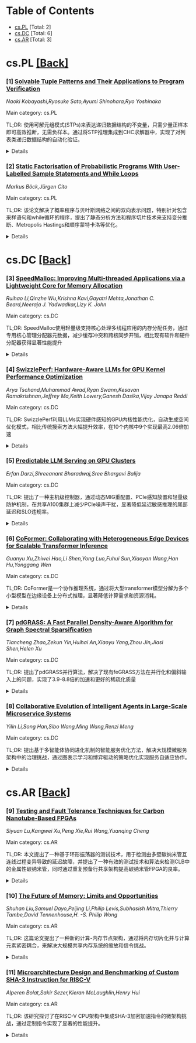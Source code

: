 <div id=toc></div>

# Table of Contents

- [cs.PL](#cs.PL) [Total: 2]
- [cs.DC](#cs.DC) [Total: 6]
- [cs.AR](#cs.AR) [Total: 3]


<div id='cs.PL'></div>

# cs.PL [[Back]](#toc)

### [1] [Solvable Tuple Patterns and Their Applications to Program Verification](https://arxiv.org/abs/2508.20365)
*Naoki Kobayashi,Ryosuke Sato,Ayumi Shinohara,Ryo Yoshinaka*

Main category: cs.PL

TL;DR: 使用可解元组模式(STPs)来表达递归数据结构的不变量，只需少量正样本即可高效推断，无需负样本。通过将STP推理集成到CHC求解器中，实现了对列表类递归数据结构的自动化验证。


<details>
  <summary>Details</summary>
Motivation: 虽然自动化程序验证技术有进步，但对操作递归数据结构的程序进行全自动验证仍面临挑战。需要一种能够高效表达和推断不变量的方法。

Method: 提出可解元组模式(STPs)来表达列表类递归数据结构间的不变量关系。STPs的特点是只需少量正样本即可高效推断，无需负样本。使用支持序列理论的SMT求解器检查STP是否为归纳不变量。将STP推理集成到支持列表类数据结构的CHC求解器中。

Result: 集成了STP推理的CHC求解器在CHC-COMP 2025的ADT-LIN类别中以较大优势获胜。

Conclusion: STPs提供了一种高效的方法来表达和推断递归数据结构的不变量，通过将其集成到CHC求解器中，实现了对列表类递归数据结构程序的自动化验证，为程序验证领域提供了有效的后端解决方案。

Abstract: Despite the recent progress of automated program verification techniques,
fully automated verification of programs manipulating recursive data structures
remains a challenge. We introduce the notion of solvable tuple patterns (STPs)
to express invariants between list-like recursive data structures. A
distinguishing feature of STPs is that they can be efficiently inferred from
only a small number of positive samples; no negative samples are required. An
SMT solver that supports the sequence theory can be used to check that an
inferred STP is indeed an inductive invariant. After presenting basic
properties of STPs and an STP inference algorithm, we show how to incorporate
the STP inference into a CHC (Constrained Horn Clauses) solver supporting
list-like data structures, which serves as a uniform backend for automated
program verification tools. A CHC solver incorporating the STP inference has
won the ADT-LIN category of CHC-COMP 2025 by a big margin.

</details>


### [2] [Static Factorisation of Probabilistic Programs With User-Labelled Sample Statements and While Loops](https://arxiv.org/abs/2508.20922)
*Markus Böck,Jürgen Cito*

Main category: cs.PL

TL;DR: 该论文解决了概率程序与贝叶斯网络之间的双向表示问题，特别针对包含采样语句和while循环的程序，提出了静态分析方法和程序切片技术来支持变分推断、Metropolis Hastings和顺序蒙特卡洛等优化。


<details>
  <summary>Details</summary>
Motivation: 虽然贝叶斯网络可以表示为概率程序，但反向表示（特别是包含用户标记采样语句和while循环的概率程序）的图形化表示仍是一个开放问题。需要为现代概率编程语言（如Gen、Turing、Pyro）中的这些特性提供图形表示方法。

Method: 扩展现有操作语义以支持语言特性，通过将程序转换为控制流图来定义静态分析，近似程序中随机变量的依赖结构，获得静态因子分解表示，并开发了程序切片技术。

Result: 获得了静态因子分解表示，对于无循环和常量标签的程序等价于贝叶斯网络因子分解，对于定义无界随机变量的程序提供了新颖的图形表示。程序切片技术成功实现了三种优化：降低变分推断梯度估计方差、加速单点Metropolis Hastings和顺序蒙特卡洛。

Conclusion: 提出的方法为包含循环和动态标签的概率程序提供了有效的图形表示，并通过程序切片技术实现了可证明正确的优化，实验表明这些优化匹配或优于现有技术。

Abstract: It is commonly known that any Bayesian network can be implemented as a
probabilistic program, but the reverse direction is not so clear. In this work,
we address the open question to what extent a probabilistic program with
user-labelled sample statements and while loops - features found in languages
like Gen, Turing, and Pyro - can be represented graphically. To this end, we
extend existing operational semantics to support these language features. By
translating a program to its control-flow graph, we define a sound static
analysis that approximates the dependency structure of the random variables in
the program. As a result, we obtain a static factorisation of the implicitly
defined program density, which is equivalent to the known Bayesian network
factorisation for programs without loops and constant labels, but constitutes a
novel graphical representation for programs that define an unbounded number of
random variables via loops or dynamic labels. We further develop a sound
program slicing technique to leverage this structure to statically enable three
well-known optimisations for the considered program class: we reduce the
variance of gradient estimates in variational inference and we speed up both
single-site Metropolis Hastings and sequential Monte Carlo. These optimisations
are proven correct and empirically shown to match or outperform existing
techniques.

</details>


<div id='cs.DC'></div>

# cs.DC [[Back]](#toc)

### [3] [SpeedMalloc: Improving Multi-threaded Applications via a Lightweight Core for Memory Allocation](https://arxiv.org/abs/2508.20253)
*Ruihao Li,Qinzhe Wu,Krishna Kavi,Gayatri Mehta,Jonathan C. Beard,Neeraja J. Yadwadkar,Lizy K. John*

Main category: cs.DC

TL;DR: SpeedMalloc使用轻量级支持核心处理多线程应用的内存分配任务，通过专用核心管理分配器元数据，减少缓存冲突和跨核同步开销，相比现有软件和硬件分配器获得显著性能提升


<details>
  <summary>Details</summary>
Motivation: 内存分配虽然只占代码的5%，但对程序性能有蝴蝶效应，可达2.7倍性能差异。现有加速器方案对多线程支持有限，跨核同步仍是挑战

Method: 采用轻量级可编程支持核心处理内存分配任务，将分配器元数据完全存放在支持核心的缓存中，避免与用户数据缓存冲突，消除跨核元数据同步需求

Result: 在多线程工作负载上相比Jemalloc、TCMalloc、Mimalloc、Mallacc和Memento分别获得1.75倍、1.18倍、1.15倍、1.23倍和1.18倍的加速

Conclusion: SpeedMalloc通过专用支持核心设计有效解决了多线程内存分配的缓存污染和同步开销问题，性能优于现有软件和硬件分配器方案

Abstract: Memory allocation, though constituting only a small portion of the executed
code, can have a "butterfly effect" on overall program performance, leading to
significant and far-reaching impacts. Despite accounting for just approximately
5% of total instructions, memory allocation can result in up to a 2.7x
performance variation depending on the allocator used. This effect arises from
the complexity of memory allocation in modern multi-threaded multi-core
systems, where allocator metadata becomes intertwined with user data, leading
to cache pollution or increased cross-thread synchronization overhead.
Offloading memory allocators to accelerators, e.g., Mallacc and Memento, is a
potential direction to improve the allocator performance and mitigate cache
pollution. However, these accelerators currently have limited support for
multi-threaded applications, and synchronization between cores and accelerators
remains a significant challenge.
  We present SpeedMalloc, using a lightweight support-core to process memory
allocation tasks in multi-threaded applications. The support-core is a
lightweight programmable processor with efficient cross-core data
synchronization and houses all allocator metadata in its own caches. This
design minimizes cache conflicts with user data and eliminates the need for
cross-core metadata synchronization. In addition, using a general-purpose core
instead of domain-specific accelerators makes SpeedMalloc capable of adopting
new allocator designs. We compare SpeedMalloc with state-of-the-art software
and hardware allocators, including Jemalloc, TCMalloc, Mimalloc, Mallacc, and
Memento. SpeedMalloc achieves 1.75x, 1.18x, 1.15x, 1.23x, and 1.18x speedups on
multithreaded workloads over these five allocators, respectively.

</details>


### [4] [SwizzlePerf: Hardware-Aware LLMs for GPU Kernel Performance Optimization](https://arxiv.org/abs/2508.20258)
*Arya Tschand,Muhammad Awad,Ryan Swann,Kesavan Ramakrishnan,Jeffrey Ma,Keith Lowery,Ganesh Dasika,Vijay Janapa Reddi*

Main category: cs.DC

TL;DR: SwizzlePerf利用LLMs实现硬件感知的GPU内核性能优化，自动生成空间优化模式，相比传统搜索方法大幅提升效率，在10个内核中9个实现最高2.06倍加速


<details>
  <summary>Details</summary>
Motivation: 现有基于搜索的LLM方法缺乏硬件感知能力，而人类性能工程师依赖硬件特性实现近最优性能。需要让LLMs具备硬件意识来进行软件级优化

Method: 通过提供工作负载的内存访问模式、架构规格、过滤的性能日志和历史性能反思，使LLMs具备硬件感知能力，自动生成GPU内核的空间优化模式

Result: GEMM内核优化时间从专家2周缩短到5分钟；10个内核中9个实现最高2.06倍加速和70% L2命中率提升

Conclusion: 这是首个系统性创建硬件感知LLM性能工程代理的工作，为未来自动化性能优化开辟了新方向

Abstract: Large language models (LLMs) have shown progress in GPU kernel performance
engineering using inefficient search-based methods that optimize around
runtime. Any existing approach lacks a key characteristic that human
performance engineers rely on for near-optimal utilization --
hardware-awareness. By leveraging the workload's specific memory access
patterns, architecture specifications, filtered profiling logs, and reflections
on historical performance, we can make software-level optimizations that are
tailored to the underlying hardware. SwizzlePerf automatically generates
spatial optimizations for GPU kernels on disaggregated architectures by giving
LLMs explicit hardware-awareness.
  For a GEMM kernel, SwizzlePerf takes less than 5 minutes to generate the same
hardware-specific optimal swizzling pattern that took expert performance
engineers 2 weeks to find. On a suite of 10 diverse ML and Science kernels,
SwizzlePerf can generate swizzling patterns for 9 of the kernels that achieve
up to a 2.06x speedup and 70% improvement in L2 hit rate. This work is the
first of many steps toward systematically creating hardware-aware LLM
performance engineering agents.

</details>


### [5] [Predictable LLM Serving on GPU Clusters](https://arxiv.org/abs/2508.20274)
*Erfan Darzi,Shreeanant Bharadwaj,Sree Bhargavi Balija*

Main category: cs.DC

TL;DR: 提出了一种主机级控制器，通过动态MIG重配置、PCIe感知放置和轻量级防护机制，在共享A100集群上减少PCIe噪声干扰，显著降低延迟敏感推理的尾部延迟和SLO违规率。


<details>
  <summary>Details</summary>
Motivation: 共享A100集群中PCIe架构的噪声邻居干扰导致尾部延迟增加和SLO违规，需要一种结构无关的解决方案来优化多租户推理性能。

Method: 结合动态多实例GPU(MIG)重配置、PCIe感知的虚拟机放置、轻量级防护机制(MPS配额、cgroup I/O)，采样每个租户的尾部延迟和系统信号，利用拓扑提示避免PCIe热点，并通过驻留/冷却机制防止操作抖动。

Result: 在单主机和2节点(16-GPU)集群上，SLO违规率降低约32%(约1.5倍)，p99延迟改善约15%，吞吐量成本≤5%；LLM服务评估显示TTFT p99改善10-15%，成本≤5%。

Conclusion: 该方法有效解决了PCIe噪声干扰问题，动态MIG和智能放置策略对性能提升贡献相当，控制器无需修改即可适用于LLM服务场景。

Abstract: Latency-sensitive inference on shared A100 clusters often suffers
noisy-neighbor interference on the PCIe fabric, inflating tail latency and SLO
violations. We present a fabric-agnostic, VM-deployable host-level controller
that combines dynamic Multi-Instance GPU (MIG) reconfiguration, PCIe-aware
placement, and lightweight guardrails (MPS quotas, cgroup I/O). It samples
per-tenant tails and system signals, uses topology hints to avoid PCIe hot
spots, and gates actions with dwell/cool-down to avoid thrash. On a single host
and a 2-node (16-GPU) cluster, SLO miss-rate is reduced by \(\approx\)32\%
(\(\approx\)1.5) and p99 latency improves \(\approx\)15\% with \(\leq\)5\%
throughput cost versus static MIG and naive placement; ablations show MIG and
placement contribute comparably. We also evaluate LLM serving with vLLM on OLMo
2 7B Instruct: TTFT p99 improves \(\approx\)10--15\% at \(\leq\)5\% cost
without changing the controller.

</details>


### [6] [CoFormer: Collaborating with Heterogeneous Edge Devices for Scalable Transformer Inference](https://arxiv.org/abs/2508.20375)
*Guanyu Xu,Zhiwei Hao,Li Shen,Yong Luo,Fuhui Sun,Xiaoyan Wang,Han Hu,Yonggang Wen*

Main category: cs.DC

TL;DR: CoFormer是一个协作推理系统，通过将大型transformer模型分解为多个小型模型在边缘设备上分布式推理，显著降低计算需求和资源消耗。


<details>
  <summary>Details</summary>
Motivation: 现有方法要么将transformer计算卸载到其他设备导致通信开销大，要么在单个边缘设备上部署压缩模型导致精度和效率的次优权衡，需要新的解决方案。

Method: 利用transformer的可分割性和可集成性，将大型transformer分解为多个小型模型进行分布式推理，使用DeBo算法优化分解策略并校准模型性能。

Result: 实现3.1倍推理加速，GPT2-XL模型内存需求减少76.3%，能耗降低约40%，同时保持满意的推理性能。

Conclusion: CoFormer为在异构边缘设备上高效部署大型transformer模型提供了有效解决方案，平衡了延迟、精度和资源消耗。

Abstract: The impressive performance of transformer models has sparked the deployment
of intelligent applications on resource-constrained edge devices. However,
ensuring high-quality service for real-time edge systems is a significant
challenge due to the considerable computational demands and resource
requirements of these models. Existing strategies typically either offload
transformer computations to other devices or directly deploy compressed models
on individual edge devices. These strategies, however, result in either
considerable communication overhead or suboptimal trade-offs between accuracy
and efficiency. To tackle these challenges, we propose a collaborative
inference system for general transformer models, termed CoFormer. The central
idea behind CoFormer is to exploit the divisibility and integrability of
transformer. An off-the-shelf large transformer can be decomposed into multiple
smaller models for distributed inference, and their intermediate results are
aggregated to generate the final output. We formulate an optimization problem
to minimize both inference latency and accuracy degradation under heterogeneous
hardware constraints. DeBo algorithm is proposed to first solve the
optimization problem to derive the decomposition policy, and then progressively
calibrate decomposed models to restore performance. We demonstrate the
capability to support a wide range of transformer models on heterogeneous edge
devices, achieving up to 3.1$\times$ inference speedup with large transformer
models. Notably, CoFormer enables the efficient inference of GPT2-XL with 1.6
billion parameters on edge devices, reducing memory requirements by 76.3\%.
CoFormer can also reduce energy consumption by approximately 40\% while
maintaining satisfactory inference performance.

</details>


### [7] [pdGRASS: A Fast Parallel Density-Aware Algorithm for Graph Spectral Sparsification](https://arxiv.org/abs/2508.20403)
*Tiancheng Zhao,Zekun Yin,Huihai An,Xiaoyu Yang,Zhou Jin,Jiasi Shen,Helen Xu*

Main category: cs.DC

TL;DR: 提出了pdGRASS并行算法，解决了现有feGRASS方法在并行化和偏斜输入上的问题，实现了3.9-8.8倍的加速和更好的稀疏化质量


<details>
  <summary>Details</summary>
Motivation: 现有feGRASS方法存在两个主要问题：1）由于严格的数据依赖导致恢复步骤难以并行化；2）在偏斜输入上性能下降，通常需要多次遍历才能恢复足够的边

Method: 提出pdGRASS并行算法，将边组织成无数据依赖的互斥子任务，实现高效并行化并在单次遍历中充分恢复边

Result: pdGRASS实现了平均3.9-8.8倍的加速，稀疏化器质量在PCG迭代次数上表现更好（1.2倍高至1.8倍低），在极端情况下获得1000倍以上的加速

Conclusion: pdGRASS在图谱稀疏化问题上显著提升了可扩展性和性能

Abstract: Graph Spectral Sparsification (GSS) identifies an ultra-sparse subgraph, or
sparsifier, whose Laplacian matrix closely approximates the spectral properties
of the original graph, enabling substantial reductions in computational
complexity for computationally intensive problems in scientific computing. The
state-of-the-art method for efficient GSS is feGRASS, consisting of two steps:
1) spanning tree generation and 2) off-tree edge recovery. However, feGRASS
suffers from two main issues: 1) difficulties in parallelizing the recovery
step for strict data dependencies, and 2) performance degradation on skewed
inputs, often requiring multiple passes to recover sufficient edges. To address
these challenges, we propose parallel density-aware Graph Spectral
Sparsification (pdGRASS), a parallel algorithm that organizes edges into
disjoint subtasks without data dependencies between them, enabling efficient
parallelization and sufficient edge recovery in a single pass. We empirically
evaluate feGRASS and pdGRASS based on 1) off-tree edge-recovery runtime and 2)
sparsifier quality, measured by the iteration count required for convergence in
a preconditioned conjugate gradient (PCG) application. The evaluation
demonstrates that, depending on the number of edges recovered, pdGRASS achieves
average speedups ranging from 3.9x to 8.8x. The resulting sparsifiers also show
between 1.2x higher and 1.8x lower PCG iteration counts, with further
improvements as more edges are recovered. Additionally, pdGRASS mitigates the
worst-case runtimes of feGRASS with over 1000x speedup. These results highlight
pdGRASS's significant improvements in scalability and performance for the graph
spectral sparsification problem.

</details>


### [8] [Collaborative Evolution of Intelligent Agents in Large-Scale Microservice Systems](https://arxiv.org/abs/2508.20508)
*Yilin Li,Song Han,Sibo Wang,Ming Wang,Renzi Meng*

Main category: cs.DC

TL;DR: 提出基于多智能体协同进化机制的智能服务优化方法，解决大规模微服务架构中的治理挑战，通过图表示学习和博弈驱动的策略优化实现服务自适应协作。


<details>
  <summary>Details</summary>
Motivation: 解决大规模微服务架构中复杂的服务依赖、动态拓扑结构和波动工作负载等治理挑战，提高系统治理效率和运行稳定性。

Method: 将每个服务建模为智能体，使用图表示学习构建服务依赖图，采用集中训练分散执行框架，设计博弈驱动的策略优化机制，通过选择-变异过程动态调整策略分布。

Result: 在代表性微服务仿真平台上实验表明，该方法在协调效率、适应性和策略收敛性能等关键指标上优于其他先进方法，显著提升治理效率和运行稳定性。

Conclusion: 该方法具有强大的实用价值和工程可行性，能够快速响应突发工作负载峰值、拓扑重构或资源冲突等场景，实现稳定的策略收敛。

Abstract: This paper proposes an intelligent service optimization method based on a
multi-agent collaborative evolution mechanism to address governance challenges
in large-scale microservice architectures. These challenges include complex
service dependencies, dynamic topology structures, and fluctuating workloads.
The method models each service as an agent and introduces graph representation
learning to construct a service dependency graph. This enables agents to
perceive and embed structural changes within the system. Each agent learns its
policy based on a Markov Decision Process. A centralized training and
decentralized execution framework is used to integrate local autonomy with
global coordination. To enhance overall system performance and adaptability, a
game-driven policy optimization mechanism is designed. Through a
selection-mutation process, agent strategy distributions are dynamically
adjusted. This supports adaptive collaboration and behavioral evolution among
services. Under this mechanism, the system can quickly respond and achieve
stable policy convergence when facing scenarios such as sudden workload spikes,
topology reconfigurations, or resource conflicts. To evaluate the effectiveness
of the proposed method, experiments are conducted on a representative
microservice simulation platform. Comparative analyses are performed against
several advanced approaches, focusing on coordination efficiency, adaptability,
and policy convergence performance. Experimental results show that the proposed
method outperforms others in several key metrics. It significantly improves
governance efficiency and operational stability in large-scale microservice
systems. The method demonstrates strong practical value and engineering
feasibility.

</details>


<div id='cs.AR'></div>

# cs.AR [[Back]](#toc)

### [9] [Testing and Fault Tolerance Techniques for Carbon Nanotube-Based FPGAs](https://arxiv.org/abs/2508.20304)
*Siyuan Lu,Kangwei Xu,Peng Xie,Rui Wang,Yuanqing Cheng*

Main category: cs.AR

TL;DR: 本文提出了一种基于环形振荡器的测试技术，用于检测由多壁碳纳米管互连线过程变异导致的延迟故障，并提出了一种有效的测试技术和算法来检测CLB中的金属性碳纳米管，同时通过重复预备行共享架构提高碳纳米管FPGA的良率。


<details>
  <summary>Details</summary>
Motivation: 随着半导体制造过程技术节点缩小至纳米级，CMOS基地现场可编程逸逸电闸阵(FPGA)在性能和功耗的可扩展性方面面临巨大挑战。多壁碳纳米管(MWCNT)和碳纳米管场效应管(CNFET)作为有前景的替代选择，但过程变异和非理想制造过程导致延迟故障和相关故障块。

Method: 提出基于环形振荡器(RO)的测试技术检测MWCNT互连线延迟故障；提出有效的进位链测试技术；基于查找表(LUT)的改进电路设计加快故障测试；提出检测m-CNT的测试算法；提出重复预备行共享架构提高良率。

Result: 实验结果显示，6输入LUT的测试时间可以比传统测试减少35.49%，提出的算法能够以少量开销实现高测试覆盖率，重复架构能够有效但故障段进行修复。

Conclusion: 该研究为碳纳米管基FPGA提供了一套完整的测试和修复方案，有效解决了由过程变异和非理想制造导致的故障问题，显著提高了碳纳米管基FPGA的可靠性和良率。

Abstract: As the semiconductor manufacturing process technology node shrinks into the
nanometer-scale, the CMOS-based Field Programmable Gate Arrays (FPGAs) face big
challenges in scalability of performance and power consumption. Multi-walled
Carbon Nanotube (MWCNT) serves as a promising candidate for Cu interconnects
thanks to the superior conductivity. Moreover, Carbon Nanotube Field Transistor
(CNFET) also emerges as a prospective alternative to the conventional CMOS
device because of high power efficiency and large noise margin. The combination
of MWCNT and CNFET enables the promising CNT-based FPGAs. However, the MWCNT
interconnects exhibit significant process variations due to immature
fabrication process, leading to delay faults. Also, the non-ideal CNFET
fabrication process may generate a few metallic CNTs (m-CNTs), rendering
correlated faulty blocks. In this article, we propose a ring oscillator (RO)
based testing technique to detect delay faults due to the process variation of
MWCNT interconnects. Furthermore, we propose an effective testing technique for
the carry chains in CLBs, and an improved circuit design based on the lookup
table (LUT) is applied to speed up the fault testing of CNT-based FPGAs. In
addition, we propose a testing algorithm to detect m-CNTs in CLBs. Finally, we
propose a redundant spare row sharing architecture to improve the yield of
CNT-based FPGA further. Experimental results show that the test time for a
6-input LUT can be reduced by 35.49% compared with conventional testing, and
the proposed algorithm can achieve a high test coverage with little overhead.
The proposed redundant architecture can repair the faulty segment effectively
and efficiently.

</details>


### [10] [The Future of Memory: Limits and Opportunities](https://arxiv.org/abs/2508.20425)
*Shuhan Liu,Samuel Dayo,Peijing Li,Philip Levis,Subhasish Mitra,Thierry Tambe,David Tennenhouse,H. -S. Philip Wong*

Main category: cs.AR

TL;DR: 这篇论文提出了一种新的计算-内存节点架构，通过将内存切片化并与计算元素紧密耦合，来解决大规模共享内存系统的缩放和信令挑战。


<details>
  <summary>Details</summary>
Motivation: 解决内存延迟、带宽、容量和能消耗对系统性能的限制，找到替代大规模共享内存架构的实用方案。

Method: 利用2.5D/3D集成技术，将内存切分为小型片段与计算元素紧密耦合，构建计算-内存节点，提供私有本地内存和包内共享内存。

Result: 实现了微米级距离的本地数据访问，显著降低访问成本，提供比DRAM更好的带宽和能效。

Conclusion: 硬件明确内存容量和距离的架构设计允许软件高效管理数据存放和移动，为解决内存性能问题提供了新方向。

Abstract: Memory latency, bandwidth, capacity, and energy increasingly limit
performance. In this paper, we reconsider proposed system architectures that
consist of huge (many-terabyte to petabyte scale) memories shared among large
numbers of CPUs. We argue two practical engineering challenges, scaling and
signaling, limit such designs. We propose the opposite approach. Rather than
create large, shared, homogenous memories, systems explicitly break memory up
into smaller slices more tightly coupled with compute elements. Leveraging
advances in 2.5D/3D integration, this compute-memory node provisions private
local memory, enabling accesses of node-exclusive data through micrometer-scale
distances, and dramatically reduced access cost. In-package memory elements
support shared state within a processor, providing far better bandwidth and
energy-efficiency than DRAM, which is used as main memory for large working
sets and cold data. Hardware making memory capacities and distances explicit
allows software to efficiently compose this hierarchy, managing data placement
and movement.

</details>


### [11] [Microarchitecture Design and Benchmarking of Custom SHA-3 Instruction for RISC-V](https://arxiv.org/abs/2508.20653)
*Alperen Bolat,Sakir Sezer,Kieran McLaughlin,Henry Hui*

Main category: cs.AR

TL;DR: 该研究探讨了在RISC-V CPU架构中集成SHA-3加密加速指令的微架构挑战，通过定制指令实现了显著的性能提升。


<details>
  <summary>Details</summary>
Motivation: 现有解决方案主要依赖独立协处理器或软件优化，避免直接微架构集成的复杂性，而SHA-3由于其独特的基于置换的结构和内存访问模式，高效加速仍然是一个开放问题。

Method: 研究在通用处理器中嵌入SHA-3置换操作作为定制指令，重点关注流水线并行执行、存储利用和硬件成本。使用周期精确的GEM5模拟和FPGA原型验证。

Result: 结果显示：RISC-V优化SHA-3软件工作负载性能提升达8.02倍，Keccak特定软件工作负载提升达46.31倍，寄存器仅增加15.09%，LUT利用率仅增加11.51%。

Conclusion: 这些发现为微架构级别的SHA-3加速可行性和影响提供了关键见解，突出了未来密码指令集扩展的实际设计考虑。

Abstract: Integrating cryptographic accelerators into modern CPU architectures presents
unique microarchitectural challenges, particularly when extending instruction
sets with complex and multistage operations. Hardware-assisted cryptographic
instructions, such as Intel's AES-NI and ARM's custom instructions for
encryption workloads, have demonstrated substantial performance improvements.
However, efficient SHA-3 acceleration remains an open problem due to its
distinct permutation-based structure and memory access patterns. Existing
solutions primarily rely on standalone coprocessors or software optimizations,
often avoiding the complexities of direct microarchitectural integration. This
study investigates the architectural challenges of embedding a SHA-3
permutation operation as a custom instruction within a general-purpose
processor, focusing on pipelined simultaneous execution, storage utilization,
and hardware cost. In this paper, we investigated and prototyped a SHA-3 custom
instruction for the RISC-V CPU architecture. Using cycle-accurate GEM5
simulations and FPGA prototyping, our results demonstrate performance
improvements of up to 8.02x for RISC-V optimized SHA-3 software workloads and
up to 46.31x for Keccak-specific software workloads, with only a 15.09%
increase in registers and a 11.51% increase in LUT utilization. These findings
provide critical insights into the feasibility and impact of SHA-3 acceleration
at the microarchitectural level, highlighting practical design considerations
for future cryptographic instruction set extensions.

</details>
